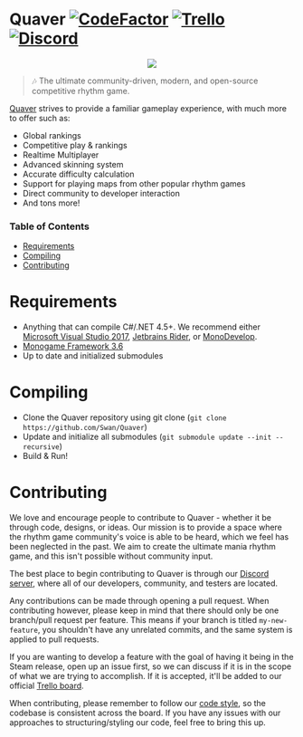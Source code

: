 # Quaver [![CodeFactor](https://www.codefactor.io/repository/github/swan/quaver/badge)](https://www.codefactor.io/repository/github/swan/quaver) [![Trello](https://img.shields.io/badge/Trello-Roadmap-blue.svg)](https://trello.com/b/QVbVwKN1/quaver-client) [![Discord](https://discordapp.com/api/guilds/354206121386573824/widget.png?style=shield)](https://discord.gg/nJa8VFr)

<p align="center"> 
  <img src="https://eggplants.org/9du6q8.jpg">
</p>

> 🎶 The ultimate community-driven, modern, and open-source competitive rhythm game.

[Quaver](https://github.com/Swan/Quaver) strives to provide a familiar gameplay experience, with much more to offer such as:

* Global rankings
* Competitive play & rankings
* Realtime Multiplayer
* Advanced skinning system
* Accurate difficulty calculation
* Support for playing maps from other popular rhythm games
* Direct community to developer interaction
* And tons more!

### Table of Contents ###
* [Requirements](https://github.com/Swan/Quaver#requirements)
* [Compiling](https://github.com/Swan/Quaver#compiling)
* [Contributing](https://github.com/Swan/Quaver#contributing)

# Requirements
* Anything that can compile C#/.NET 4.5+. We recommend either [Microsoft Visual Studio 2017](https://www.visualstudio.com/), [Jetbrains Rider](https://www.jetbrains.com/rider/), or [MonoDevelop](https://www.monodevelop.com/).
* [Monogame Framework 3.6](http://www.monogame.net/)
* Up to date and initialized submodules

# Compiling
* Clone the Quaver repository using git clone (`git clone https://github.com/Swan/Quaver`)
* Update and initialize all submodules (`git submodule update --init --recursive`)
* Build & Run!

# Contributing 
We love and encourage people to contribute to Quaver - whether it be through code, designs, or ideas. Our mission is to provide a space where the rhythm game community's voice is able to be heard, which we feel has been neglected in the past. We aim to create the ultimate mania rhythm game, and this isn't possible without community input.

The best place to begin contributing to Quaver is through our [Discord server](https://discord.gg/nJa8VFr), where all of our developers, community, and testers are located.

Any contributions can be made through opening a pull request. When contributing however, please keep in mind that there should only be one branch/pull request per feature. This means if your branch is titled `my-new-feature`, you shouldn't have any unrelated commits, and the same system is applied to pull requests.

If you are wanting to develop a feature with the goal of having it being in the Steam release, open up an issue first, so we can discuss if it is in the scope of what we are trying to accomplish. If it is accepted, it'll be added to our official [Trello board](https://trello.com/b/QVbVwKN1/quaver-client). 

When contributing, please remember to follow our [code style](https://github.com/Swan/Quaver/blob/release/CODESTYLE.md), so the codebase is consistent across the board. If you have any issues with our approaches to structuring/styling our code, feel free to bring this up.
